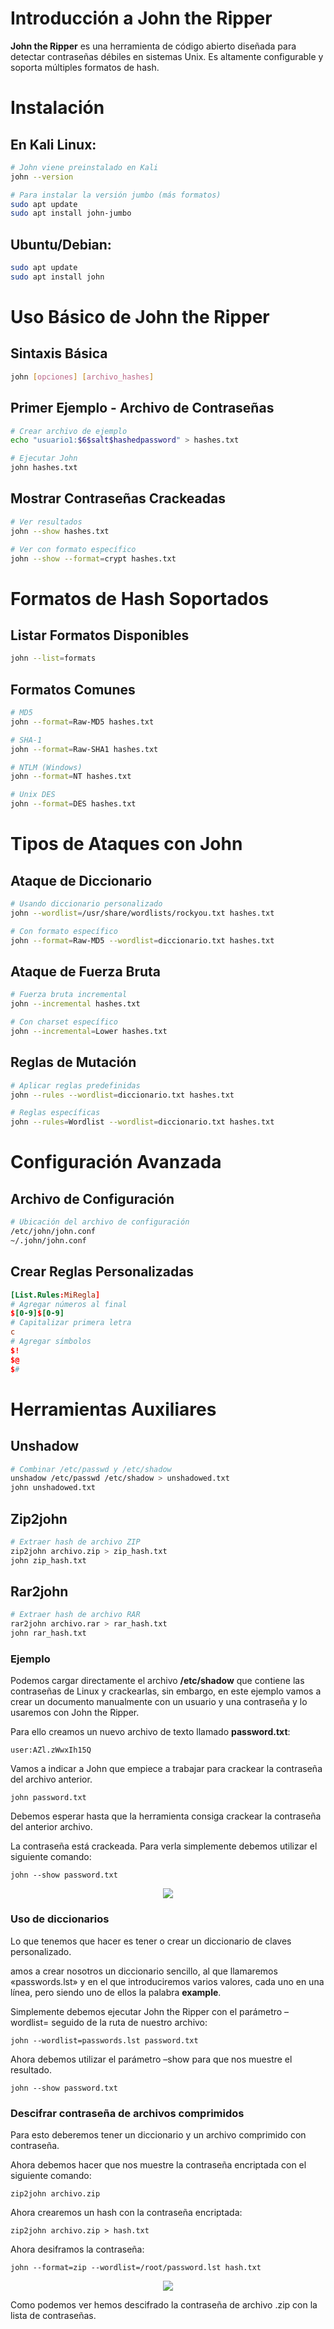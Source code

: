 # Introducción a John the Ripper

**John the Ripper** es una herramienta de código abierto diseñada para detectar contraseñas débiles en sistemas Unix. Es altamente configurable y soporta múltiples formatos de hash.


# Instalación

## En Kali Linux:

```bash
# John viene preinstalado en Kali
john --version

# Para instalar la versión jumbo (más formatos)
sudo apt update
sudo apt install john-jumbo
```

## Ubuntu/Debian:

```bash
sudo apt update
sudo apt install john
```


# Uso Básico de John the Ripper

## Sintaxis Básica

```bash
john [opciones] [archivo_hashes]
```

## Primer Ejemplo - Archivo de Contraseñas

```bash
# Crear archivo de ejemplo
echo "usuario1:$6$salt$hashedpassword" > hashes.txt

# Ejecutar John
john hashes.txt
```

## Mostrar Contraseñas Crackeadas

```bash
# Ver resultados
john --show hashes.txt

# Ver con formato específico
john --show --format=crypt hashes.txt
```


# Formatos de Hash Soportados

## Listar Formatos Disponibles

```bash
john --list=formats
```

## Formatos Comunes

```bash
# MD5
john --format=Raw-MD5 hashes.txt

# SHA-1
john --format=Raw-SHA1 hashes.txt

# NTLM (Windows)
john --format=NT hashes.txt

# Unix DES
john --format=DES hashes.txt
```


# Tipos de Ataques con John

## Ataque de Diccionario

```bash
# Usando diccionario personalizado
john --wordlist=/usr/share/wordlists/rockyou.txt hashes.txt

# Con formato específico
john --format=Raw-MD5 --wordlist=diccionario.txt hashes.txt
```

## Ataque de Fuerza Bruta

```bash
# Fuerza bruta incremental
john --incremental hashes.txt

# Con charset específico
john --incremental=Lower hashes.txt
```

## Reglas de Mutación

```bash
# Aplicar reglas predefinidas
john --rules --wordlist=diccionario.txt hashes.txt

# Reglas específicas
john --rules=Wordlist --wordlist=diccionario.txt hashes.txt
```


# Configuración Avanzada

## Archivo de Configuración

```bash
# Ubicación del archivo de configuración
/etc/john/john.conf
~/.john/john.conf
```

## Crear Reglas Personalizadas

```conf
[List.Rules:MiRegla]
# Agregar números al final
$[0-9]$[0-9]
# Capitalizar primera letra
c
# Agregar símbolos
$!
$@
$#
```


# Herramientas Auxiliares

## Unshadow

```bash
# Combinar /etc/passwd y /etc/shadow
unshadow /etc/passwd /etc/shadow > unshadowed.txt
john unshadowed.txt
```

## Zip2john

```bash
# Extraer hash de archivo ZIP
zip2john archivo.zip > zip_hash.txt
john zip_hash.txt
```

## Rar2john

```bash
# Extraer hash de archivo RAR
rar2john archivo.rar > rar_hash.txt
john rar_hash.txt
```


### Ejemplo

Podemos cargar directamente el archivo **/etc/shadow** que contiene las contraseñas de Linux y crackearlas, sin embargo, en este ejemplo vamos a crear un documento manualmente con un usuario y una contraseña y lo usaremos con John the Ripper.

Para ello creamos un nuevo archivo de texto llamado **password.txt**:

```
user:AZl.zWwxIh15Q
```

Vamos a indicar a John que empiece a trabajar para crackear la contraseña del archivo anterior.

```
john password.txt
```

Debemos esperar hasta que la herramienta consiga crackear la contraseña del anterior archivo.

La contraseña está crackeada. Para verla simplemente debemos utilizar el siguiente comando:

```
john --show password.txt
```

<p align="center">
<img src="./Img/Ejemplo.png">
</p>

### Uso de diccionarios

Lo que tenemos que hacer es tener o crear un diccionario de claves personalizado.

amos a crear nosotros un diccionario sencillo, al que llamaremos «passwords.lst» y en el que introduciremos varios valores, cada uno en una línea, pero siendo uno de ellos la palabra **example**.

Simplemente debemos ejecutar John the Ripper con el parámetro –wordlist= seguido de la ruta de nuestro archivo:

```
john --wordlist=passwords.lst password.txt
```

Ahora debemos utilizar el parámetro –show para que nos muestre el resultado.

```
john --show password.txt
```

### Descifrar contraseña de archivos comprimidos

Para esto deberemos tener un diccionario y un archivo comprimido con contraseña.

Ahora debemos hacer que nos muestre la contraseña encriptada con el siguiente comando:

```
zip2john archivo.zip
```

Ahora crearemos un hash con la contraseña encriptada:

```
zip2john archivo.zip > hash.txt
```

Ahora desiframos la contraseña:

```
john --format=zip --wordlist=/root/password.lst hash.txt
```

<p align="center">
<img src="./Img/Ejemplo 2.png">
</p>

Como podemos ver hemos descifrado la contraseña de archivo .zip con la lista de contraseñas.